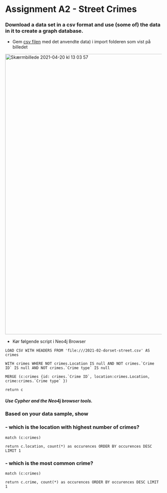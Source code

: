 # Assignment A2 - Street Crimes

### Download a data set in a csv format and use (some of) the data in it to create a graph database.

- Gem [csv filen](https://github.com/amalielandt/Assignment-A2--Street-Crimes/blob/main/2021-02-dorset-street.csv) med det anvendte data) i import folderen som vist på billedet

<img width="901" alt="Skærmbillede 2021-04-20 kl  13 03 57" src="https://user-images.githubusercontent.com/44894156/115385949-12c7ef00-a1d9-11eb-8fce-267cef7c49e0.png">

- Kør følgende script i Neo4j Browser

```
LOAD CSV WITH HEADERS FROM 'file:///2021-02-dorset-street.csv' AS crimes

WITH crimes WHERE NOT crimes.Location IS null AND NOT crimes.`Crime ID` IS null AND NOT crimes.`Crime type` IS null

MERGE (c:crimes {id: crimes.`Crime ID`, location:crimes.Location, crime:crimes.`Crime type` })

return c
```
##### Use Cypher and the Neo4j browser tools. 

### Based on your data sample, show

### - which is the location with highest number of crimes?
```
match (c:crimes) 

return c.location, count(*) as occurences ORDER BY occurences DESC LIMIT 1
```

### - which is the most common crime?
```
match (c:crimes)

return c.crime, count(*) as occurences ORDER BY occurences DESC LIMIT 1
```
